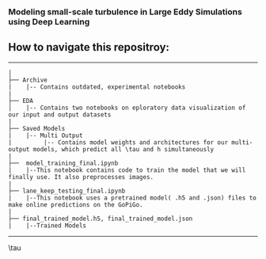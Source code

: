 ### Modeling small-scale turbulence in Large Eddy Simulations using Deep Learning

## How to navigate this repositroy:

------------
    │
    ├── Archive
    |    |-- Contains outdated, experimental notebooks
    |
    ├── EDA
    │    |-- Contains two notebooks on eploratory data visualization of our input and output datasets
    |
    ├── Saved Models
    |    |-- Multi Output
    |         |-- Contains model weights and architectures for our multi-output models, which predict all \tau and h simultaneously   
    |
    ├──  model_training_final.ipynb
    |    |--This notebook contains code to train the model that we will finally use. It also preprocesses images.
    |
    ├── lane_keep_testing_final.ipynb
    |    |--This notebook uses a pretrained model( .h5 and .json) files to make online predictions on the GoPiGo.
    |
    ├── final_trained_model.h5, final_trained_model.json
    |    |--Trained Models
--------

\\tau

